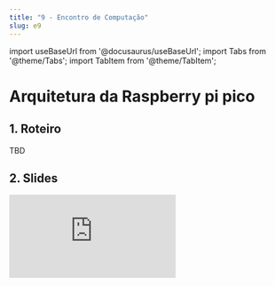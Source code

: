 ```yaml
---
title: "9 - Encontro de Computação"
slug: e9
---
```


import useBaseUrl from '@docusaurus/useBaseUrl';
import Tabs from '@theme/Tabs';
import TabItem from '@theme/TabItem';

# Arquitetura da Raspberry pi pico

## 1. Roteiro 
TBD

## 2. Slides 

<div style={{ textAlign: 'center' }}>
    <iframe 
        style={{
            display: 'block',
            margin: 'auto',
            width: '100%',
            height: '50vh',
        }}
        src="https://slides.com/rodrigomangoninicola/m5-ec-encontros/embed#/encontro9"
        frameborder="0" 
        allowFullScreen>
    </iframe>
</div>
